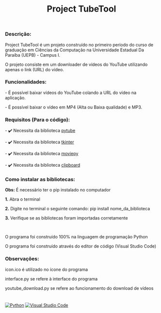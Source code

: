 <header>
  <h1><strong>Project TubeTool</strong></h1>
</header>

<h3>Descrição:</h3>
<p>Project TubeTool é um projeto construído no primeiro período do curso de graduação em Ciências da Computação na Universidade Estadual Da Paraíba (UEPB) - Campus I.</p>
<p>O projeto consiste em um downloader de vídeos do YouTube utilizando apenas o link (URL) do vídeo.</p>

<h3><strong>Funcionalidades:</strong></h3>
<p> - É possível baixar vídeos do YouTube colando a URL do vídeo na aplicação.</p>
<p> - É possível baixar o vídeo em MP4 (Alta ou Baixa qualidade) e MP3.</p>

<h3><strong>Requisitos (Para o código):</strong></h3>
<p>- ✔️ Necessita da biblioteca <a href="https://pytube.io/en/latest/">pytube</a></p>
<p>- ✔️ Necessita da biblioteca <a href="https://docs.python.org/3/library/tk.html">tkinter</a></p>
<p>- ✔️ Necessita da biblioteca <a href="https://zulko.github.io/moviepy/">moviepy</a></p>
<p>- ✔️ Necessita da biblioteca <a href="http://omz-software.com/pythonista/docs/ios/clipboard.html">clipboard</a></p>

<h3><strong>Como instalar as bibliotecas:</strong></h3>
<p><strong>Obs:</strong> É necessário ter o pip instalado no computador</p>
<p><strong>1.</strong> Abra o terminal</p>
<p><strong>2.</strong> Digite no terminal o seguinte comando: pip install nome_da_biblioteca</p>
<p><strong>3.</strong> Verifique se as bibliotecas foram importadas corretamente</p>
<br>
<p>O programa foi construído 100% na linguagem de programação Python</p>
<p>O programa foi construído através do editor de código (Visual Studio Code)</p>

<h3><strong>Observações:</strong></h3>
<p>icon.ico é utilizado no ícone do programa</p>
<p>interface.py se refere à interface do programa</p>
<p>youtube_download.py se refere ao funcionamento do download de vídeos</p>

<h1></h1>

<a href="https://www.python.org/">![Python](https://img.shields.io/badge/python-3670A0?style=for-the-badge&logo=python&logoColor=ffdd54)</a>
<a href="https://code.visualstudio.com/">![Visual Studio Code](https://img.shields.io/badge/Visual%20Studio%20Code-0078d7.svg?style=for-the-badge&logo=visual-studio-code&logoColor=white)</a>
